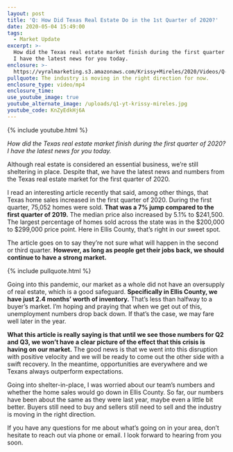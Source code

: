 ```yaml
---
layout: post
title: 'Q: How Did Texas Real Estate Do in the 1st Quarter of 2020?'
date: 2020-05-04 15:49:00
tags:
  - Market Update
excerpt: >-
  How did the Texas real estate market finish during the first quarter of 2020?
  I have the latest news for you today.
enclosure: >-
  https://vyralmarketing.s3.amazonaws.com/Krissy+Mireles/2020/Videos/Q-+How+Did+Texas+Real+Estate+Do+in+the+1st+Quarter+of+2020_.mp4
pullquote: The industry is moving in the right direction for now.
enclosure_type: video/mp4
enclosure_time:
use_youtube_image: true
youtube_alternate_image: /uploads/q1-yt-krissy-mireles.jpg
youtube_code: KnZyEdkHj6A
---
```


{% include youtube.html %}

*How did the Texas real estate market finish during the first quarter of 2020? I have the latest news for you today.*

Although real estate is considered an essential business, we’re still sheltering in place. Despite that, we have the latest news and numbers from the Texas real estate market for the first quarter of 2020.&nbsp;

I read an interesting article recently that said, among other things, that Texas home sales increased in the first quarter of 2020. During the first quarter, 75,052 homes were sold. **That was a 7% jump compared to the first quarter of 2019.** The median price also increased by 5.1% to $241,500. The largest percentage of homes sold across the state was in the $200,000 to $299,000 price point. Here in Ellis County, that’s right in our sweet spot.

The article goes on to say they’re not sure what will happen in the second or third quarter. **However, as long as people get their jobs back, we should continue to have a strong market.&nbsp;**

{% include pullquote.html %}

Going into this pandemic, our market as a whole did not have an oversupply of real estate, which is a good safeguard. **Specifically in Ellis County, we have just 2.4 months’ worth of inventory.** That’s less than halfway to a buyer’s market. I’m hoping and praying that when we get out of this, unemployment numbers drop back down. If that’s the case, we may fare well later in the year.

**What this article is really saying is that until we see those numbers for Q2 and Q3, we won’t have a clear picture of the effect that this crisis is having on our market.** The good news is that we went into this disruption with positive velocity and we will be ready to come out the other side with a swift recovery. In the meantime, opportunities are everywhere and we Texans always outperform expectations.&nbsp;

Going into shelter-in-place, I was worried about our team’s numbers and whether the home sales would go down in Ellis County. So far, our numbers have been about the same as they were last year, maybe even a little bit better. Buyers still need to buy and sellers still need to sell and the industry is moving in the right direction.&nbsp;

If you have any questions for me about what’s going on in your area, don’t hesitate to reach out via phone or email. I look forward to hearing from you soon.

&nbsp;